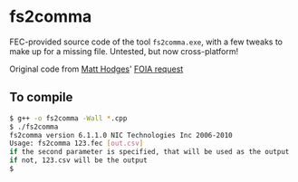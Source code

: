 # fs2comma

FEC-provided source code of the tool `fs2comma.exe`, with a few tweaks
to make up for a missing file.  Untested, but now cross-platform!

Original code from
[Matt Hodges](https://github.com/hodgesmr)'
[FOIA request](https://twitter.com/hodgesmr/status/1450935353892876297)

## To compile

```sh
$ g++ -o fs2comma -Wall *.cpp
$ ./fs2comma
fs2comma version 6.1.1.0 NIC Technologies Inc 2006-2010
Usage: fs2comma 123.fec [out.csv]
if the second parameter is specified, that will be used as the output
if not, 123.csv will be the output
$
```
